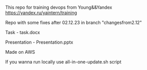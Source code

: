 This repo for training devops from Young&&Yandex https://yandex.ru/yaintern/training

Repo with some fixes after 02.12.23 in branch "changesfrom2.12"

Task - task.docx

Presentation - Presentation.pptx

Made on AWS

If you wanna run locally use all-in-one-update.sh script
